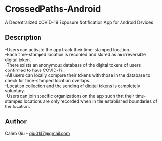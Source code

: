 # CrossedPaths-Android
A Decentralized COVID-19 Exposure Notification App for Android Devices
## Description
-Users can activate the app track their time-stamped location.     
-Each time-stamped location is recorded and stored as an irreversible digital token.   
-There exists an anonymous database of the digital tokens of users confirmed to have COVID-19.   
-All users can locally compare their tokens with those in the database to check for time-stamped location overlaps.   
-Location collection and the sending of digital tokens is completely voluntary.   
-Users can join specific organizations on the app such that their time-stamped locations are only recorded when in the established  boundaries of the location.   
## Author
Caleb Qiu -
qiu0147@gmail.com
